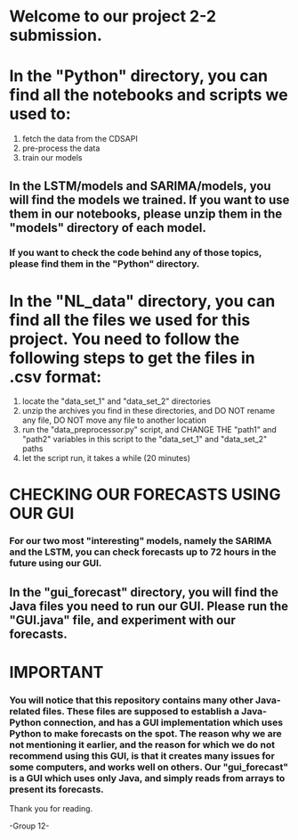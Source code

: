 # Welcome to our project 2-2 submission. 

# In the "Python" directory, you can find all the notebooks and scripts we used to:
1) fetch the data from the CDSAPI
2) pre-process the data
3) train our models

## In the LSTM/models and SARIMA/models, you will find the models we trained. If you want to use them in our notebooks, please unzip them in the "models" directory of each model. 

###  If you want to check the code behind any of those topics, please find them in the "Python" directory.

# In the "NL_data" directory, you can find all the files we used for this project. You need to follow the following steps to get the files in .csv format:
1) locate the "data_set_1" and "data_set_2" directories
2) unzip the archives you find in these directories, and DO NOT rename any file, DO NOT move any file to another location
3) run the "data_preprocessor.py" script, and CHANGE THE "path1" and "path2" variables in this script to the "data_set_1" and "data_set_2" paths
4) let the script run, it takes a while (20 minutes)

# CHECKING OUR FORECASTS USING OUR GUI
### For our two most "interesting" models, namely the SARIMA and the LSTM, you can check forecasts up to 72 hours in the future using our GUI.
## In the "gui_forecast" directory, you will find the Java files you need to run our GUI. Please run the "GUI.java" file, and experiment with our forecasts.

# IMPORTANT
### You will notice that this repository contains many other Java-related files. These files are supposed to establish a Java-Python connection, and has a GUI implementation which uses Python to make forecasts on the spot. The reason why we are not mentioning it earlier, and the reason for which we do not recommend using this GUI, is that it creates many issues for some computers, and works well on others. Our "gui_forecast" is a GUI which uses only Java, and simply reads from arrays to present its forecasts.
Thank you for reading.

-Group 12-
